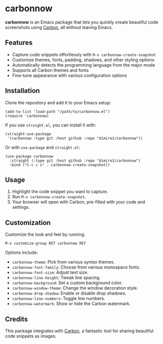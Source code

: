 # carbonnow

**carbonnow** is an Emacs package that lets you quickly create beautiful code screenshots using [Carbon](https://carbon.now.sh), all without leaving Emacs.

## Features
- Capture code snippets effortlessly with `M-x carbonnow-create-snapshot`
- Customize themes, fonts, padding, shadows, and other styling options
- Automatically detects the programming language from the major mode
- Supports all Carbon themes and fonts
- Fine-tune appearance with various configuration options

## Installation

Clone the repository and add it to your Emacs setup:

```elisp
(add-to-list 'load-path "/path/to/carbonnow.el")
(require 'carbonnow)
```

If you use `straight.el`, you can install it with:

```elisp
(straight-use-package
 '(carbonnow :type git :host github :repo "dimiro1/carbonnow"))
```

Or with `use-package` and `straight.el`:

```elisp
(use-package carbonnow
  :straight (:type git :host github :repo "dimiro1/carbonnow")
  :bind ("C-c c s" . carbonnow-create-snapshot))
```

## Usage

1. Highlight the code snippet you want to capture.
2. Run `M-x carbonnow-create-snapshot`.
3. Your browser will open with Carbon, pre-filled with your code and settings.

## Customization

Customize the look and feel by running:

```elisp
M-x customize-group RET carbonnow RET
```

Options include:

- `carbonnow-theme`: Pick from various syntax themes.
- `carbonnow-font-family`: Choose from various monospace fonts.
- `carbonnow-font-size`: Adjust text size.
- `carbonnow-line-height`: Tweak line spacing.
- `carbonnow-background`: Set a custom background color.
- `carbonnow-window-theme`: Change the window decoration style.
- `carbonnow-drop-shadow`: Enable or disable drop shadows.
- `carbonnow-line-numbers`: Toggle line numbers.
- `carbonnow-watermark`: Show or hide the Carbon watermark.

## Credits

This package integrates with [Carbon](https://carbon.now.sh), a fantastic tool for sharing beautiful code snippets as images.

